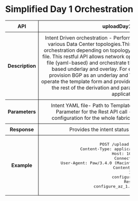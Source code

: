# Simplified Day 1 Orchestration

<!-- markdownlint-disable MD033 -->
<style>
  table {
    border-collapse: collapse;
    table-layout: fixed;
    width: 400px;
  }

  td {
    border: 1px solid black;
    padding: 8px;
    text-align: center;
    vertical-align: middle;
    word-wrap: break-word;
  }
</style>

<table>
  <tr>
    <th>API</th>
    <td><b>uploadDay1Config</b></td>
  </tr>
  <tr>
    <th>Description</th>
    <td>Intent Driven orchestration - Performs Day 1 fabric orchestration for various Data Center topologies.This method will initiate the Day-1 orchestration depending on topology and intent supplied via template file. This restful API  allows network operators  to upload an entire intent file (yaml-based) and orchestrate the entire fabric in desired intent based underlay and overlay. For example, if customers  want to provision  BGP as an underlay and  VXLAN as an overlay ,they can operate the template form and provide minimum parameter inputs , with the rest of the derivation and parameters handled by the ONES application.
    </td>
  </tr>
  <tr>
    <th>Parameters</th>
    <td>Intent YAML file- Path to Template file -> Output: Intent ID
        Input Parameter for the Rest API call -  Template file for the intent configuration for the whole fabric switches enrolled with ONES 
    </td>
  </tr>
  <tr>
    <th>Response</th>
    <td>Provides the intent status of Day1 orchestration </td>
  </tr>
  <tr>
    <th>Example</th>
    <td><pre>POST /upload HTTP/1.1
        Content-Type: application/json; charset=utf-8
        Host: 10.x.x.6:8787
        Connection: close
        User-Agent: Paw/3.4.0 (Macintosh; OS X/12.3.0) GCDHTTPRequest
        Content-Length: 61
        Input
        configure_az_1.yaml
        Response:
        configure_az_1.yaml_20230223115541</pre>
    </td>
  </tr>
</table>
